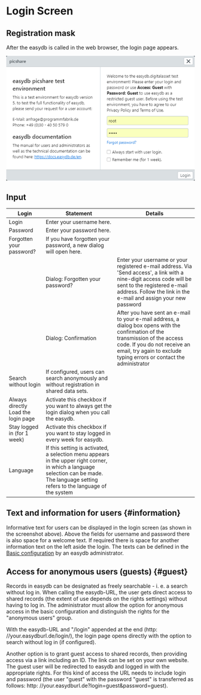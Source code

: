 
# Login Screen

## Registration mask

After the easydb is called in the web browser, the login page appears.

![](login_text_en.png)

## Input

| Login | Statement | Details |
|----|---|---|
| Login | Enter your username here. ||
| Password | Enter your password here. ||
|Forgotten your password? | If you have forgotten your password, a new dialog will open here. ||
|| Dialog: Forgotten your password?| Enter your username or your registered e-mail address. Via 'Send access', a link with a nine-digit access code will be sent to the registered e-mail address. Follow the link in the e-mail and assign your new password |
|| Dialog: Confirmation | After you have sent an e-mail to your e-mail address, a dialog box opens with the confirmation of the transmission of the access code. If you do not receive an email, try again to exclude typing errors or contact the administrator |
|Search without login | If configured, users can search anonymously and without registration in shared data sets. ||
| Always directly Load the login page | Activate this checkbox if you want to always get the login dialog when you call the easydb. ||
| Stay logged in (for 1 week) | Activate this checkbox if you want to stay logged in every week for easydb. ||
| Language | If this setting is activated, a selection menu appears in the upper right corner, in which a language selection can be made. The language setting refers to the language of the system |

## Text and information for users {#information}

Informative text for users can be displayed in the login screen (as shown in the screenshot above). Above the fields for username and password there is also space for a welcome text. If required there is space for another information text on the left aside the login. The texts can be defined in the [Basic configuration](../../administration/base-config/base-config.html#login) by an easydb administrator.

## Access for anonymous users (guests) {#guest}

Records in easydb can be designated as freely searchable - i. e. a search without log in. When calling the easydb-URL, the user gets direct access to shared records (the extent of use depends on the rights settings) without having to log in. The administrator must allow the option for anonymous access in the basic configuration and distinguish the rights for the "anonymous users" group.

With the easydb-URL and "/login" appended at the end (http: //your.easydburl.de/login/), the login page opens directly with the option to search without log in (if configured).

Another option is to grant guest access to shared records, then providing access via a link including an ID. The link can be set on your own website. The guest user will be redirected to easydb and logged in with the appropriate rights. For this kind of access the URL needs to include login and password (the user "guest" with the password "guest" is transferred as follows: http: //your.easydburl.de?login=guest&password=guest\).